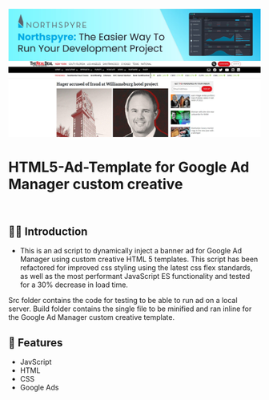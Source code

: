 ![](https://github.com/Matthewpco/HTML5-Ad-Template/blob/main/TRD-Ad.jpg)

# HTML5-Ad-Template for Google Ad Manager custom creative

<br>

## 🙋‍♂️ Introduction

- This is an ad script to dynamically inject a banner ad for Google Ad Manager using custom creative HTML 5 templates. This script has been refactored for improved css styling using the latest css flex standards, as well as the most performant JavaScript ES functionality and tested for a 30% decrease in load time.

Src folder contains the code for testing to be able to run ad on a local server.
Build folder contains the single file to be minified and ran inline for the Google Ad Manager custom creative template.
<br>

## 📜 Features

- JavScript
- HTML
- CSS
- Google Ads
